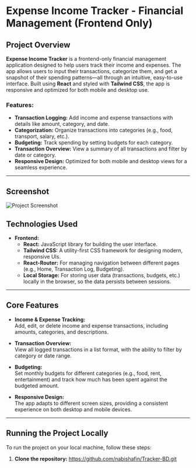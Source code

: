 # Expense Income Tracker - Financial Management (Frontend Only)

## Project Overview

**Expense Income Tracker** is a frontend-only financial management application designed to help users track their income and expenses. The app allows users to input their transactions, categorize them, and get a snapshot of their spending patterns—all through an intuitive, easy-to-use interface. Built using **React** and styled with **Tailwind CSS**, the app is responsive and optimized for both mobile and desktop use.

### Features:
- **Transaction Logging:** Add income and expense transactions with details like amount, category, and date.
- **Categorization:** Organize transactions into categories (e.g., food, transport, salary, etc.).
- **Budgeting:** Track spending by setting budgets for each category.
- **Transaction Overview:** View a summary of all transactions and filter by date or category.
- **Responsive Design:** Optimized for both mobile and desktop views for a seamless experience.

---
## Screenshot

![Project Screenshot](https://i.ibb.co/QFFPG5jT/marvelous-churros-f5daab-netlify-app-Nest-Hub-Max-1.png)


## Technologies Used

- **Frontend:**  
  - **React:** JavaScript library for building the user interface.
  - **Tailwind CSS:** A utility-first CSS framework for designing modern, responsive UIs.
  - **React-Router:** For managing navigation between different pages (e.g., Home, Transaction Log, Budgeting).
  - **Local Storage:** For storing user data (transactions, budgets, etc.) locally in the browser, so the data persists between sessions.

---

## Core Features

- **Income & Expense Tracking:**  
  Add, edit, or delete income and expense transactions, including amounts, categories, and descriptions.

- **Transaction Overview:**  
  View all logged transactions in a list format, with the ability to filter by category or date range.

- **Budgeting:**  
  Set monthly budgets for different categories (e.g., food, rent, entertainment) and track how much has been spent against the budgeted amount.

- **Responsive Design:**  
  The app adapts to different screen sizes, providing a consistent experience on both desktop and mobile devices.

---

## Running the Project Locally

To run the project on your local machine, follow these steps:

1. **Clone the repository:**
https://github.com/nabishafin/Tracker-BD.git
   


